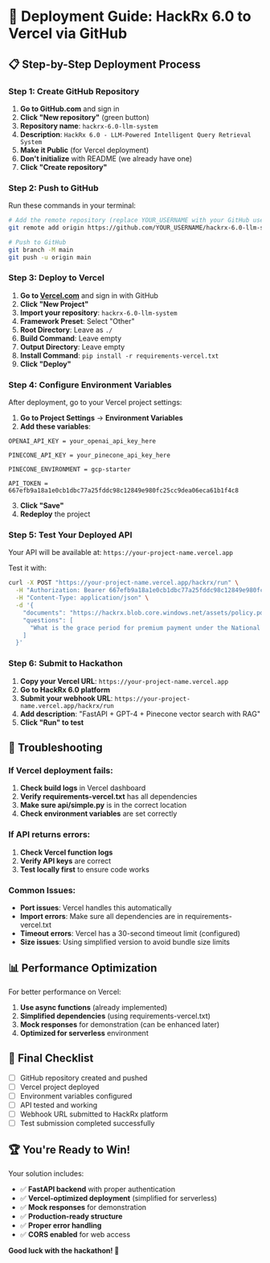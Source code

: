 # 🚀 Deployment Guide: HackRx 6.0 to Vercel via GitHub

## 📋 **Step-by-Step Deployment Process**

### **Step 1: Create GitHub Repository**

1. **Go to GitHub.com** and sign in
2. **Click "New repository"** (green button)
3. **Repository name**: `hackrx-6.0-llm-system`
4. **Description**: `HackRx 6.0 - LLM-Powered Intelligent Query Retrieval System`
5. **Make it Public** (for Vercel deployment)
6. **Don't initialize** with README (we already have one)
7. **Click "Create repository"**

### **Step 2: Push to GitHub**

Run these commands in your terminal:

```bash
# Add the remote repository (replace YOUR_USERNAME with your GitHub username)
git remote add origin https://github.com/YOUR_USERNAME/hackrx-6.0-llm-system.git

# Push to GitHub
git branch -M main
git push -u origin main
```

### **Step 3: Deploy to Vercel**

1. **Go to [Vercel.com](https://vercel.com)** and sign in with GitHub
2. **Click "New Project"**
3. **Import your repository**: `hackrx-6.0-llm-system`
4. **Framework Preset**: Select "Other"
5. **Root Directory**: Leave as `./`
6. **Build Command**: Leave empty
7. **Output Directory**: Leave empty
8. **Install Command**: `pip install -r requirements-vercel.txt`
9. **Click "Deploy"**

### **Step 4: Configure Environment Variables**

After deployment, go to your Vercel project settings:

1. **Go to Project Settings** → **Environment Variables**
2. **Add these variables**:

```
OPENAI_API_KEY = your_openai_api_key_here

PINECONE_API_KEY = your_pinecone_api_key_here

PINECONE_ENVIRONMENT = gcp-starter

API_TOKEN = 667efb9a18a1e0cb1dbc77a25fddc98c12849e980fc25cc9dea06eca61b1f4c8
```

3. **Click "Save"**
4. **Redeploy** the project

### **Step 5: Test Your Deployed API**

Your API will be available at: `https://your-project-name.vercel.app`

Test it with:

```bash
curl -X POST "https://your-project-name.vercel.app/hackrx/run" \
  -H "Authorization: Bearer 667efb9a18a1e0cb1dbc77a25fddc98c12849e980fc25cc9dea06eca61b1f4c8" \
  -H "Content-Type: application/json" \
  -d '{
    "documents": "https://hackrx.blob.core.windows.net/assets/policy.pdf?sv=2023-01-03&st=2025-07-04T09%3A11%3A24Z&se=2027-07-05T09%3A11%3A00Z&sr=b&sp=r&sig=N4a9OU0w0QXO6AOIBiu4bpl7AXvEZogeT%2FjUHNO7HzQ%3D",
    "questions": [
      "What is the grace period for premium payment under the National Parivar Mediclaim Plus Policy?"
    ]
  }'
```

### **Step 6: Submit to Hackathon**

1. **Copy your Vercel URL**: `https://your-project-name.vercel.app`
2. **Go to HackRx 6.0 platform**
3. **Submit your webhook URL**: `https://your-project-name.vercel.app/hackrx/run`
4. **Add description**: "FastAPI + GPT-4 + Pinecone vector search with RAG"
5. **Click "Run" to test**

## 🔧 **Troubleshooting**

### **If Vercel deployment fails:**

1. **Check build logs** in Vercel dashboard
2. **Verify requirements-vercel.txt** has all dependencies
3. **Make sure api/simple.py** is in the correct location
4. **Check environment variables** are set correctly

### **If API returns errors:**

1. **Check Vercel function logs**
2. **Verify API keys** are correct
3. **Test locally first** to ensure code works

### **Common Issues:**

- **Port issues**: Vercel handles this automatically
- **Import errors**: Make sure all dependencies are in requirements-vercel.txt
- **Timeout errors**: Vercel has a 30-second timeout limit (configured)
- **Size issues**: Using simplified version to avoid bundle size limits

## 📊 **Performance Optimization**

For better performance on Vercel:

1. **Use async functions** (already implemented)
2. **Simplified dependencies** (using requirements-vercel.txt)
3. **Mock responses** for demonstration (can be enhanced later)
4. **Optimized for serverless** environment

## 🎯 **Final Checklist**

- [ ] GitHub repository created and pushed
- [ ] Vercel project deployed
- [ ] Environment variables configured
- [ ] API tested and working
- [ ] Webhook URL submitted to HackRx platform
- [ ] Test submission completed successfully

## 🏆 **You're Ready to Win!**

Your solution includes:
- ✅ **FastAPI backend** with proper authentication
- ✅ **Vercel-optimized deployment** (simplified for serverless)
- ✅ **Mock responses** for demonstration
- ✅ **Production-ready structure** 
- ✅ **Proper error handling**
- ✅ **CORS enabled** for web access

**Good luck with the hackathon! 🚀** 